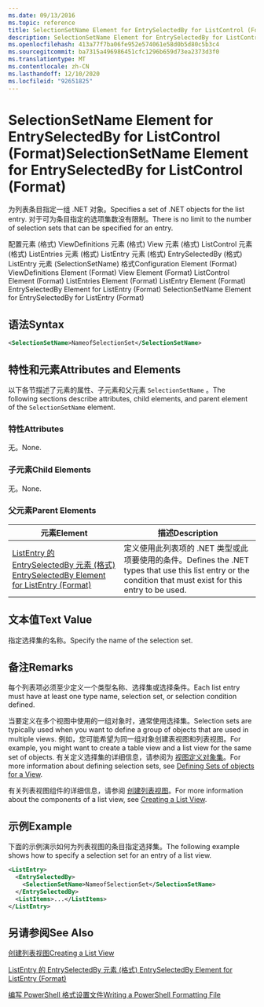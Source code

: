 ```yaml
---
ms.date: 09/13/2016
ms.topic: reference
title: SelectionSetName Element for EntrySelectedBy for ListControl (Format)
description: SelectionSetName Element for EntrySelectedBy for ListControl (Format)
ms.openlocfilehash: 413a77f7ba06fe952e574061e58d0b5d80c5b3c4
ms.sourcegitcommit: ba7315a496986451cfc1296b659d73ea2373d3f0
ms.translationtype: MT
ms.contentlocale: zh-CN
ms.lasthandoff: 12/10/2020
ms.locfileid: "92651825"
---
```

# <a name="selectionsetname-element-for-entryselectedby-for-listcontrol-format"></a><span data-ttu-id="30ca6-103">SelectionSetName Element for EntrySelectedBy for ListControl (Format)</span><span class="sxs-lookup"><span data-stu-id="30ca6-103">SelectionSetName Element for EntrySelectedBy for ListControl (Format)</span></span>

<span data-ttu-id="30ca6-104">为列表条目指定一组 .NET 对象。</span><span class="sxs-lookup"><span data-stu-id="30ca6-104">Specifies a set of .NET objects for the list entry.</span></span> <span data-ttu-id="30ca6-105">对于可为条目指定的选项集数没有限制。</span><span class="sxs-lookup"><span data-stu-id="30ca6-105">There is no limit to the number of selection sets that can be specified for an entry.</span></span>

<span data-ttu-id="30ca6-106">配置元素 (格式) ViewDefinitions 元素 (格式) View 元素 (格式) ListControl 元素 (格式) ListEntries 元素 (格式) ListEntry 元素 (格式) EntrySelectedBy (格式) ListEntry 元素 (SelectionSetName) 格式</span><span class="sxs-lookup"><span data-stu-id="30ca6-106">Configuration Element (Format) ViewDefinitions Element (Format) View Element (Format) ListControl Element (Format) ListEntries Element (Format) ListEntry Element (Format) EntrySelectedBy Element for ListEntry (Format) SelectionSetName Element for EntrySelectedBy for ListEntry (Format)</span></span>

## <a name="syntax"></a><span data-ttu-id="30ca6-107">语法</span><span class="sxs-lookup"><span data-stu-id="30ca6-107">Syntax</span></span>

```xml
<SelectionSetName>NameofSelectionSet</SelectionSetName>
```

## <a name="attributes-and-elements"></a><span data-ttu-id="30ca6-108">特性和元素</span><span class="sxs-lookup"><span data-stu-id="30ca6-108">Attributes and Elements</span></span>

<span data-ttu-id="30ca6-109">以下各节描述了元素的属性、子元素和父元素 `SelectionSetName` 。</span><span class="sxs-lookup"><span data-stu-id="30ca6-109">The following sections describe attributes, child elements, and parent element of the `SelectionSetName` element.</span></span>

### <a name="attributes"></a><span data-ttu-id="30ca6-110">特性</span><span class="sxs-lookup"><span data-stu-id="30ca6-110">Attributes</span></span>

<span data-ttu-id="30ca6-111">无。</span><span class="sxs-lookup"><span data-stu-id="30ca6-111">None.</span></span>

### <a name="child-elements"></a><span data-ttu-id="30ca6-112">子元素</span><span class="sxs-lookup"><span data-stu-id="30ca6-112">Child Elements</span></span>

<span data-ttu-id="30ca6-113">无。</span><span class="sxs-lookup"><span data-stu-id="30ca6-113">None.</span></span>

### <a name="parent-elements"></a><span data-ttu-id="30ca6-114">父元素</span><span class="sxs-lookup"><span data-stu-id="30ca6-114">Parent Elements</span></span>

|<span data-ttu-id="30ca6-115">元素</span><span class="sxs-lookup"><span data-stu-id="30ca6-115">Element</span></span>|<span data-ttu-id="30ca6-116">描述</span><span class="sxs-lookup"><span data-stu-id="30ca6-116">Description</span></span>|
|-------------|-----------------|
|[<span data-ttu-id="30ca6-117">ListEntry 的 EntrySelectedBy 元素 (格式) </span><span class="sxs-lookup"><span data-stu-id="30ca6-117">EntrySelectedBy Element for ListEntry (Format)</span></span>](./entryselectedby-element-for-listentry-for-listcontrol-format.md)|<span data-ttu-id="30ca6-118">定义使用此列表项的 .NET 类型或此项要使用的条件。</span><span class="sxs-lookup"><span data-stu-id="30ca6-118">Defines the .NET types that use this list entry or the condition that must exist for this entry to be used.</span></span>|

## <a name="text-value"></a><span data-ttu-id="30ca6-119">文本值</span><span class="sxs-lookup"><span data-stu-id="30ca6-119">Text Value</span></span>

<span data-ttu-id="30ca6-120">指定选择集的名称。</span><span class="sxs-lookup"><span data-stu-id="30ca6-120">Specify the name of the selection set.</span></span>

## <a name="remarks"></a><span data-ttu-id="30ca6-121">备注</span><span class="sxs-lookup"><span data-stu-id="30ca6-121">Remarks</span></span>

<span data-ttu-id="30ca6-122">每个列表项必须至少定义一个类型名称、选择集或选择条件。</span><span class="sxs-lookup"><span data-stu-id="30ca6-122">Each list entry must have at least one type name, selection set, or selection condition defined.</span></span>

<span data-ttu-id="30ca6-123">当要定义在多个视图中使用的一组对象时，通常使用选择集。</span><span class="sxs-lookup"><span data-stu-id="30ca6-123">Selection sets are typically used when you want to define a group of objects that are used in multiple views.</span></span> <span data-ttu-id="30ca6-124">例如，您可能希望为同一组对象创建表视图和列表视图。</span><span class="sxs-lookup"><span data-stu-id="30ca6-124">For example, you might want to create a table view and a list view for the same set of objects.</span></span> <span data-ttu-id="30ca6-125">有关定义选择集的详细信息，请参阅为 [视图定义对象集](./defining-selection-sets.md)。</span><span class="sxs-lookup"><span data-stu-id="30ca6-125">For more information about defining selection sets, see [Defining Sets of objects for a View](./defining-selection-sets.md).</span></span>

<span data-ttu-id="30ca6-126">有关列表视图组件的详细信息，请参阅 [创建列表视图](./creating-a-list-view.md)。</span><span class="sxs-lookup"><span data-stu-id="30ca6-126">For more information about the components of a list view, see [Creating a List View](./creating-a-list-view.md).</span></span>

## <a name="example"></a><span data-ttu-id="30ca6-127">示例</span><span class="sxs-lookup"><span data-stu-id="30ca6-127">Example</span></span>

<span data-ttu-id="30ca6-128">下面的示例演示如何为列表视图的条目指定选择集。</span><span class="sxs-lookup"><span data-stu-id="30ca6-128">The following example shows how to specify a selection set for an entry of a list view.</span></span>

```xml
<ListEntry>
  <EntrySelectedBy>
    <SelectionSetName>NameofSelectionSet</SelectionSetName>
  </EntrySelectedBy>
  <ListItems>...</ListItems>
</ListEntry>
```

## <a name="see-also"></a><span data-ttu-id="30ca6-129">另请参阅</span><span class="sxs-lookup"><span data-stu-id="30ca6-129">See Also</span></span>

[<span data-ttu-id="30ca6-130">创建列表视图</span><span class="sxs-lookup"><span data-stu-id="30ca6-130">Creating a List View</span></span>](./creating-a-list-view.md)

[<span data-ttu-id="30ca6-131">ListEntry 的 EntrySelectedBy 元素 (格式) </span><span class="sxs-lookup"><span data-stu-id="30ca6-131">EntrySelectedBy Element for ListEntry (Format)</span></span>](./entryselectedby-element-for-listentry-for-listcontrol-format.md)

[<span data-ttu-id="30ca6-132">编写 PowerShell 格式设置文件</span><span class="sxs-lookup"><span data-stu-id="30ca6-132">Writing a PowerShell Formatting File</span></span>](./writing-a-powershell-formatting-file.md)
